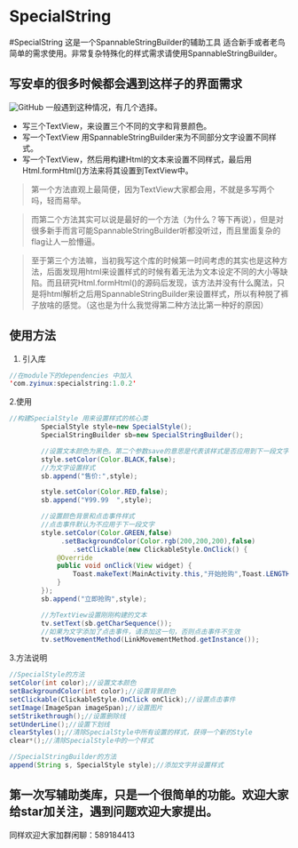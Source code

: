 # SpecialString
#SpecialString 这是一个SpannableStringBuilder的辅助工具
    适合新手或者老鸟简单的需求使用。非常复杂特殊化的样式需求请使用SpannableStringBuilder。
## 写安卓的很多时候都会遇到这样子的界面需求
![GitHub](http://pdy1qf1ru.bkt.clouddn.com/1536110360.jpg )
一般遇到这种情况，有几个选择。
- 写三个TextView，来设置三个不同的文字和背景颜色。
- 写一个TextView 用SpannableStringBuilder来为不同部分文字设置不同样式。
- 写一个TextView，然后用构建Html的文本来设置不同样式，最后用Html.formHtml()方法来将其设置到TextView中。

> 第一个方法直观上最简便，因为TextView大家都会用，不就是多写两个吗，轻而易举。

>而第二个方法其实可以说是最好的一个方法（为什么？等下再说），但是对很多新手而言可能SpannableStringBuilder听都没听过，而且里面复杂的flag让人一脸懵逼。

> 至于第三个方法嘛，当初我写这个库的时候第一时间考虑的其实也是这种方法，后面发现用html来设置样式的时候有着无法为文本设定不同的大小等缺陷。而且研究Html.formHtml()的源码后发现，该方法并没有什么魔法，只是将html解析之后用SpannableStringBuilder来设置样式，所以有种脱了裤子放啥的感觉。（这也是为什么我觉得第二种方法比第一种好的原因）

## 使用方法
1. 引入库
```java
//在module下的dependencies 中加入
'com.zyinux:specialstring:1.0.2'
```
2.使用
```java
//构建SpecialStyle 用来设置样式的核心类
        SpecialStyle style=new SpecialStyle();
        SpecialStringBuilder sb=new SpecialStringBuilder();

        //设置文本颜色为黑色。第二个参数save的意思是代表该样式是否应用到下一段文字，如果不传则为true
        style.setColor(Color.BLACK,false);
        //为文字设置样式
        sb.append("售价:",style);

        style.setColor(Color.RED,false);
        sb.append("¥99.99  ",style);

        //设置颜色背景和点击事件样式
        //点击事件默认为不应用于下一段文字
        style.setColor(Color.GREEN,false)
             .setBackgroundColor(Color.rgb(200,200,200),false)
                .setClickable(new ClickableStyle.OnClick() {
            @Override
            public void onClick(View widget) {
                Toast.makeText(MainActivity.this,"开始抢购",Toast.LENGTH_SHORT).show();
            }
        });
        sb.append("立即抢购",style);

        //为TextView设置刚刚构建的文本
        tv.setText(sb.getCharSequence());
        //如果为文字添加了点击事件，请添加这一句，否则点击事件不生效
        tv.setMovementMethod(LinkMovementMethod.getInstance());
```
3.方法说明
```java
//SpecialStyle的方法
setColor(int color);//设置文本颜色
setBackgroundColor(int color);//设置背景颜色
setClickable(ClickableStyle.OnClick onClick);//设置点击事件
setImage(ImageSpan imageSpan);//设置图片
setStrikethrough();//设置删除线
setUnderLine();//设置下划线
clearStyles();//清除SpecialStyle中所有设置的样式，获得一个新的Style
clear*();//清除SpecialStyle中的一个样式

//SpecialStringBuilder的方法
append(String s, SpecialStyle style);//添加文字并设置样式
```

## 第一次写辅助类库，只是一个很简单的功能。欢迎大家给star加关注，遇到问题欢迎大家提出。
同样欢迎大家加群闲聊：589184413
